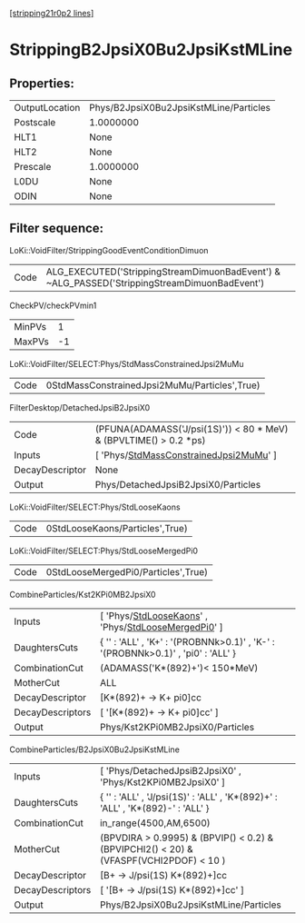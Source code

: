 [[stripping21r0p2 lines]](./stripping21r0p2-index)

# StrippingB2JpsiX0Bu2JpsiKstMLine

## Properties:

|                |                                        |
|----------------|----------------------------------------|
| OutputLocation | Phys/B2JpsiX0Bu2JpsiKstMLine/Particles |
| Postscale      | 1.0000000                              |
| HLT1           | None                                   |
| HLT2           | None                                   |
| Prescale       | 1.0000000                              |
| L0DU           | None                                   |
| ODIN           | None                                   |

## Filter sequence:

LoKi::VoidFilter/StrippingGoodEventConditionDimuon

|      |                                                                                              |
|------|----------------------------------------------------------------------------------------------|
| Code | ALG_EXECUTED('StrippingStreamDimuonBadEvent') & ~ALG_PASSED('StrippingStreamDimuonBadEvent') |

CheckPV/checkPVmin1

|        |     |
|--------|-----|
| MinPVs | 1   |
| MaxPVs | -1  |

LoKi::VoidFilter/SELECT:Phys/StdMassConstrainedJpsi2MuMu

|      |                                               |
|------|-----------------------------------------------|
| Code | 0StdMassConstrainedJpsi2MuMu/Particles',True) |

FilterDesktop/DetachedJpsiB2JpsiX0

|                 |                                                                                                           |
|-----------------|-----------------------------------------------------------------------------------------------------------|
| Code            | (PFUNA(ADAMASS('J/psi(1S)')) \< 80 \* MeV) & (BPVLTIME() \> 0.2 \*ps)                                     |
| Inputs          | [ 'Phys/[StdMassConstrainedJpsi2MuMu](./stripping21r0p2-commonparticles-stdmassconstrainedjpsi2mumu)' ] |
| DecayDescriptor | None                                                                                                      |
| Output          | Phys/DetachedJpsiB2JpsiX0/Particles                                                                       |

LoKi::VoidFilter/SELECT:Phys/StdLooseKaons

|      |                                 |
|------|---------------------------------|
| Code | 0StdLooseKaons/Particles',True) |

LoKi::VoidFilter/SELECT:Phys/StdLooseMergedPi0

|      |                                     |
|------|-------------------------------------|
| Code | 0StdLooseMergedPi0/Particles',True) |

CombineParticles/Kst2KPi0MB2JpsiX0

|                  |                                                                                                                                                                 |
|------------------|-----------------------------------------------------------------------------------------------------------------------------------------------------------------|
| Inputs           | [ 'Phys/[StdLooseKaons](./stripping21r0p2-commonparticles-stdloosekaons)' , 'Phys/[StdLooseMergedPi0](./stripping21r0p2-commonparticles-stdloosemergedpi0)' ] |
| DaughtersCuts    | { '' : 'ALL' , 'K+' : '(PROBNNk\>0.1)' , 'K-' : '(PROBNNk\>0.1)' , 'pi0' : 'ALL' }                                                                              |
| CombinationCut   | (ADAMASS('K\*(892)+')\< 150\*MeV)                                                                                                                               |
| MotherCut        | ALL                                                                                                                                                             |
| DecayDescriptor  | [K\*(892)+ -\> K+ pi0]cc                                                                                                                                      |
| DecayDescriptors | [ '[K\*(892)+ -\> K+ pi0]cc' ]                                                                                                                              |
| Output           | Phys/Kst2KPi0MB2JpsiX0/Particles                                                                                                                                |

CombineParticles/B2JpsiX0Bu2JpsiKstMLine

|                  |                                                                                           |
|------------------|-------------------------------------------------------------------------------------------|
| Inputs           | [ 'Phys/DetachedJpsiB2JpsiX0' , 'Phys/Kst2KPi0MB2JpsiX0' ]                              |
| DaughtersCuts    | { '' : 'ALL' , 'J/psi(1S)' : 'ALL' , 'K\*(892)+' : 'ALL' , 'K\*(892)-' : 'ALL' }          |
| CombinationCut   | in_range(4500,AM,6500)                                                                    |
| MotherCut        | (BPVDIRA \> 0.9995) & (BPVIP() \< 0.2) & (BPVIPCHI2() \< 20) & (VFASPF(VCHI2PDOF) \< 10 ) |
| DecayDescriptor  | [B+ -\> J/psi(1S) K\*(892)+]cc                                                          |
| DecayDescriptors | [ '[B+ -\> J/psi(1S) K\*(892)+]cc' ]                                                  |
| Output           | Phys/B2JpsiX0Bu2JpsiKstMLine/Particles                                                    |
